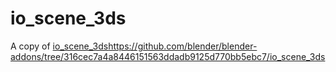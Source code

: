 # io_scene_3ds
A copy of [io_scene_3ds](https://github.com/blender/blender-addons/tree/316cec7a4a8446151563ddadb9125d770bb5ebc7/io_scene_3ds)https://github.com/blender/blender-addons/tree/316cec7a4a8446151563ddadb9125d770bb5ebc7/io_scene_3ds
